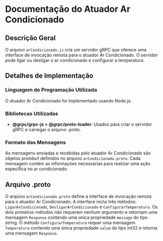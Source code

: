 # Documentação do Atuador Ar Condicionado

## Descrição Geral
O arquivo `arCondicionado.js` cria um servidor gRPC que oferece uma interface de invocação remota para o atuador Ar Condicionado. O servidor pode ligar ou desligar o ar condicionado e configurar a temperatura.

## Detalhes de Implementação

### Linguagem de Programação Utilizada
O atuador Ar Condicionado foi implementado usando Node.js.

### Bibliotecas Utilizadas
- **@grpc/grpc-js** e **@grpc/proto-loader**: Usados para criar o servidor gRPC e carregar o arquivo .proto.

### Formato das Mensagens
As mensagens enviadas e recebidas pelo atuador Ar Condicionado são objetos protobuf definidos no arquivo `arCondicionado.proto`. Cada mensagem contém as informações necessárias para realizar uma ação específica no ar condicionado.

## Arquivo .proto
O arquivo `arCondicionado.proto` define a interface de invocação remota para o atuador Ar Condicionado. A interface inclui três métodos: `LigarArCondicionado`, `DesligarArCondicionado` e `ConfigurarTemperatura`. Os dois primeiros métodos não requerem nenhum argumento e retornam uma mensagem `Response` contendo uma única propriedade `message` do tipo string. O método `ConfigurarTemperatura` requer uma mensagem `Temperatura` contendo uma única propriedade `value` do tipo int32 e retorna uma mensagem `Response`.